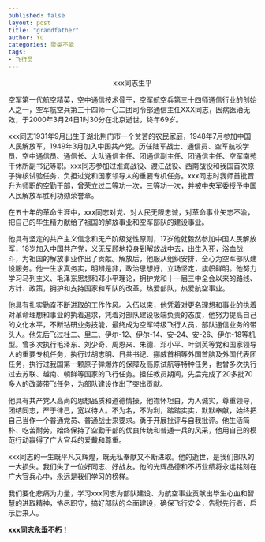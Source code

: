 ```yaml
---
published: false
layout: post
title: "grandfather"
author: Yu
categories: 聚类不能
tags:
- 飞行员
---
```


<center>xxx同志生平</center>

空军第一代航空精英，空中通信技术骨干，空军航空兵第三十四师通信行业的创始人之一，空军航空兵第三十四师一〇二团司令部通信主任XXX同志，因病医治无效，于2000年3月24日1时30分在北京逝世，终年69岁。

xxx同志1931年9月出生于湖北荆门市一个贫苦的农民家庭，1948年7月参加中国人民解放军，1949年3月加入中国共产党。历任陆军战士、通信员、空军航校学员、空中通信员、通信长、大队通信主任、团通信副主任、团通信主任、空军南苑干休所副书记等职。xxx同志参加过淮海战役、渡江战役、西南战役和我国首次原子弹核试验任务，负担过党和国家领导人的重要专机任务。xxx同志时我师首批晋升为师职的空勤干部，曾荣立过二等功一次，三等功一次，并被中央军委授予中国人民解放军胜利功勋荣誉章。

在五十年的革命生涯中，xxx同志对党、对人民无限忠诚，对革命事业矢志不渝，把自己的毕生精力献给了祖国的解放事业和空军部队的建设事业。

他具有坚定的共产主义信念和无产阶级党性原则，17岁他就毅然参加中国人民解放军，18岁加入中国共产党，义无反顾地投身到解放战中去，出生入死，浴血战斗，为祖国的解放事业作出了贡献。解放后，他服从组织安排，全心为空军部队建设服务。他一生求真务实，明辨是非，政治思想好，立场坚定，旗帜鲜明。他努力学习马列主义、毛泽东思想和邓小平理论，拥护党和十一届三中全会以来的路线、方针、政策，拥护和支持国家和军队的改革，热爱部队，热爱航空事业。

他具有扎实勤奋不断进取的工作作风。入伍以来，他凭着对更名理想和事业的执着对革命理想和事业的执着追求，凭着对部队建设极端负责的态度，他努力提高自己的文化水平，不断钻研业务技能，最终成为空军特级飞行人员，部队通信业务的带头人。他先后飞过杜二、里二、伊尔-12、伊尔-14、安-24、安-26、伊尔-18等机型。曾多次执行毛泽东、刘少奇、周恩来、朱德、邓小平、叶剑英等党和国家领导人的重要专机任务，执行过胡志明、日共书记、挪威首相等外国首脑及外国代表团任务，执行过我国第一颗原子弹爆炸的保障及高原试航等特种任务，也曾多次执行过去苏联、越南、朝鲜等国家的飞行任务。担任教员期间，先后完成了20多批70多人的改装带飞任务，为部队建设作出了突出贡献。

他具有共产党人高尚的思想品质和道德情操，他襟怀坦白，为人诚实，尊重领导，团结同志，严于律己，宽以待人。不为名，不为利，踏踏实实，默默奉献，始终把自己当作一个普通党员、普通战士来要求。勇于开展批评与自我批评。他生活简朴、吃苦耐劳，始终保持了空勤干部的优良传统和普通一兵的风采，他用自己的模范行动赢得了广大官兵的爱戴和尊重。

xxx同志的一生既平凡又辉煌，既无私奉献又不断进取。他的逝世，是我们部队的一大损失。我们失了一位好同志、好战友。他的光辉品德和不朽业绩将永远铭刻在广大官兵心中，永远是我们学习的榜样。


我们要化悲痛为力量，学习xxx同志为部队建设、为航空事业贡献出毕生心血和智慧的进取精神，恪尽职守，搞好部队的全面建设，确保飞行安全，告慰先行者，启示后来人。

**xxx同志永垂不朽！**
